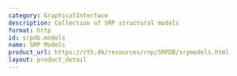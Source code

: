 ```yaml
---
category: GraphicalInterface
description: Collection of SRP structural models
format: http
id: srpdb.models
name: SRP Models
product_url: https://rth.dk/resources/rnp/SRPDB/srpmodels.html
layout: product_detail
---
```

